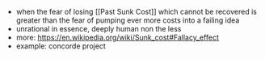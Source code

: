 - when the fear of losing [[Past Sunk Cost]] which cannot be recovered is greater than the fear of pumping ever more costs into a failing idea
- unrational in essence, deeply human non the less
- more: https://en.wikipedia.org/wiki/Sunk_cost#Fallacy_effect
- example: concorde project